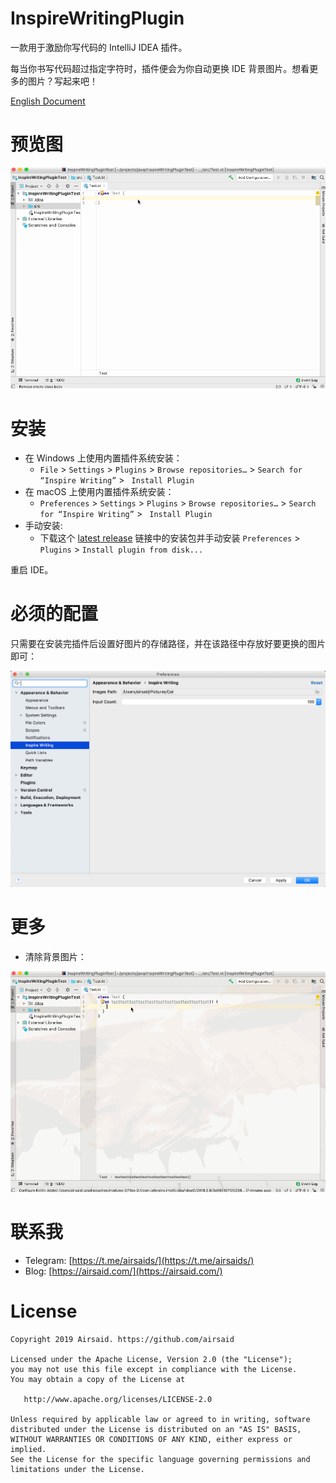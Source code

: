 # InspireWritingPlugin
一款用于激励你写代码的 IntelliJ IDEA 插件。

每当你书写代码超过指定字符时，插件便会为你自动更换 IDE 背景图片。想看更多的图片？写起来吧！

[English Document](https://github.com/Airsaid/AndroidLocalizePlugin/blob/master/README_CN.md)

# 预览图
![image](https://github.com/Airsaid/InspireWritingPlugin/blob/master/preview/preview.gif)

# 安装
- 在 Windows 上使用内置插件系统安装：
    - ```File``` > ```Settings``` > ```Plugins``` > ```Browse repositories…``` > ```Search for “Inspire Writing”``` > ``` Install Plugin```
- 在 macOS 上使用内置插件系统安装：
    - ```Preferences``` > ```Settings``` > ```Plugins``` > ```Browse repositories…``` > ```Search for “Inspire Writing”``` > ``` Install Plugin```
- 手动安装:
     - 下载这个 [latest release](https://github.com/Airsaid/InspireWritingPlugin/releases) 链接中的安装包并手动安装 ```Preferences``` > ```Plugins``` > ```Install plugin from disk...```

重启 IDE。

# 必须的配置
只需要在安装完插件后设置好图片的存储路径，并在该路径中存放好要更换的图片即可：

![image](https://github.com/Airsaid/InspireWritingPlugin/blob/master/preview/setting.png)

# 更多
- 清除背景图片：

![image](https://github.com/Airsaid/InspireWritingPlugin/blob/master/preview/clear.gif)

# 联系我
- Telegram: [https://t.me/airsaids/](https://t.me/airsaids/)
- Blog: [https://airsaid.com/](https://airsaid.com/)

# License
```
Copyright 2019 Airsaid. https://github.com/airsaid

Licensed under the Apache License, Version 2.0 (the "License");
you may not use this file except in compliance with the License.
You may obtain a copy of the License at

   http://www.apache.org/licenses/LICENSE-2.0

Unless required by applicable law or agreed to in writing, software
distributed under the License is distributed on an "AS IS" BASIS,
WITHOUT WARRANTIES OR CONDITIONS OF ANY KIND, either express or implied.
See the License for the specific language governing permissions and
limitations under the License.
```